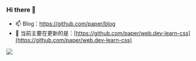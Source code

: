 ### Hi there 👋

- 📫 Blog：https://github.com/paper/blog
- 🔭 当前主要在更新的是：[https://github.com/paper/web.dev-learn-css](https://github.com/paper/web.dev-learn-css)

<img src="https://github-readme-stats.vercel.app/api?username=paper&show_icons=true&theme=nightowl2&count_private=true&include_all_commits=true&show_owner=true">

<!--
**paper/paper** is a ✨ _special_ ✨ repository because its `README.md` (this file) appears on your GitHub profile.

Here are some ideas to get you started:

- 🔭 I’m currently working on ...
- 🌱 I’m currently learning ...
- 👯 I’m looking to collaborate on ...
- 🤔 I’m looking for help with ...
- 💬 Ask me about ...
- 📫 How to reach me: ...
- 😄 Pronouns: ...
- ⚡ Fun fact: ...
-->
